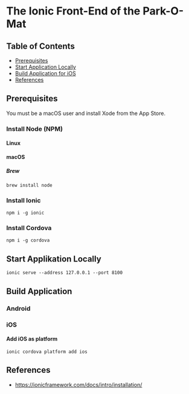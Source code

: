 # The Ionic Front-End of the Park-O-Mat

## Table of Contents

* [Prerequisites](#prerequisites)
* [Start Application Locally](#start_app_locally)
* [Build Application for iOS](#build_app_for_ios)
* [References](#references)

<a name="prerequisites"></a>
## Prerequisites

You must be a macOS user and install Xode from the App Store.

### Install Node (NPM)

#### Linux

#### macOS

##### Brew

```
brew install node
```

### Install Ionic

```
npm i -g ionic
```

### Install Cordova

```
npm i -g cordova
```

<a name="start_app_locally"></a>
## Start Applikation Locally

```
ionic serve --address 127.0.0.1 --port 8100
```

<a name="build_app_for_ios"></a>
## Build Application

### Android

### iOS

#### Add iOS as platform

```
ionic cordova platform add ios
```

<a name="references"></a>
## References

* https://ionicframework.com/docs/intro/installation/